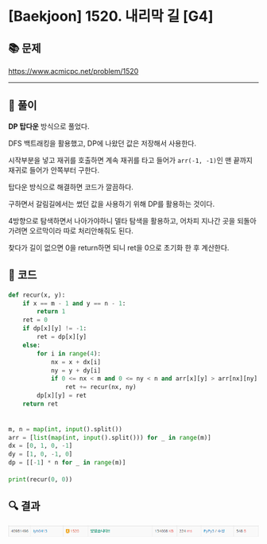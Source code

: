 # [Baekjoon] 1520. 내리막 길 [G4]

## 📚 문제

https://www.acmicpc.net/problem/1520

---

## 📖 풀이

**DP 탑다운** 방식으로 풀었다.

DFS 백트래킹을 활용했고, DP에 나왔던 값은 저장해서 사용한다.

시작부분을 넣고 재귀를 호출하면 계속 재귀를 타고 들어가 `arr(-1, -1)`인 맨 끝까지 재귀로 들어가 안쪽부터 구한다.

탑다운 방식으로 해결하면 코드가 깔끔하다.

구하면서 갈림길에서는 썼던 값을 사용하기 위해 DP를 활용하는 것이다.

4방향으로 탐색하면서 나아가야하니 델타 탐색을 활용하고, 어차피 지나간 곳을 되돌아가려면 오르막이라 따로 처리안해줘도 된다.

찾다가 길이 없으면 0을 return하면 되니 ret을 0으로 초기화 한 후 계산한다.

## 📒 코드

```python
def recur(x, y):
    if x == m - 1 and y == n - 1:
        return 1
    ret = 0
    if dp[x][y] != -1:
        ret = dp[x][y]
    else:
        for i in range(4):
            nx = x + dx[i]
            ny = y + dy[i]
            if 0 <= nx < m and 0 <= ny < n and arr[x][y] > arr[nx][ny]:
                ret += recur(nx, ny)
        dp[x][y] = ret
    return ret


m, n = map(int, input().split())
arr = [list(map(int, input().split())) for _ in range(m)]
dx = [0, 1, 0, -1]
dy = [1, 0, -1, 0]
dp = [[-1] * n for _ in range(m)]

print(recur(0, 0))
```

## 🔍 결과

![image-20220325175641150](README.assets/image-20220325175641150.png)